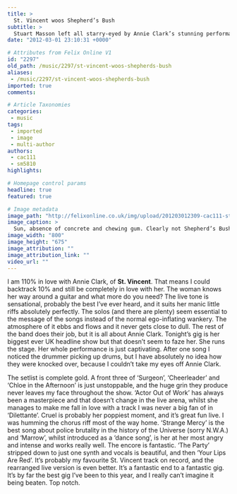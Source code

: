 ```yaml
---
title: >
  St. Vincent woos Shepherd’s Bush
subtitle: >
  Stuart Masson left all starry-eyed by Annie Clark’s stunning performance
date: "2012-03-01 23:10:31 +0000"

# Attributes from Felix Online V1
id: "2297"
old_path: /music/2297/st-vincent-woos-shepherds-bush
aliases:
 - /music/2297/st-vincent-woos-shepherds-bush
imported: true
comments:

# Article Taxonomies
categories:
 - music
tags:
 - imported
 - image
 - multi-author
authors:
 - cac111
 - sm5810
highlights:

# Homepage control params
headline: true
featured: true

# Image metadata
image_path: "http://felixonline.co.uk/img/upload/201203012309-cac111-st.-vincent_web.jpg"
image_caption: >
  Sun, absence of concrete and chewing gum. Clearly not Shepherd’s Bush
image_width: "800"
image_height: "675"
image_attribution: ""
image_attribution_link: ""
video_url: ""
---
```


I am 110% in love with Annie Clark, of __St. Vincent__. That means I could backtrack 10% and still be completely in love with her. The woman knows her way around a guitar and what more do you need? The live tone is sensational, probably the best I’ve ever heard, and it suits her manic little riffs absolutely perfectly. The solos (and there are plenty) seem essential to the message of the songs instead of the normal ego-inflating wankery. The atmosphere of it ebbs and flows and it never gets close to dull. The rest of the band does their job, but it is all about Annie Clark. Tonight’s gig is her biggest ever UK headline show but that doesn’t seem to faze her. She runs the stage. Her whole performance is just captivating. After one song I noticed the drummer picking up drums, but I have absolutely no idea how they were knocked over, because I couldn’t take my eyes off Annie Clark.

The setlist is complete gold. A front three of ‘Surgeon’, ‘Cheerleader’ and ‘Chloe in the Afternoon’ is just unstoppable, and the huge grin they produce never leaves my face throughout the show. ‘Actor Out of Work’ has always been a masterpiece and that doesn’t change in the live arena, whilst she manages to make me fall in love with a track I was never a big fan of in ‘Dilettante’. Cruel is probably her poppiest moment, and it’s great fun live. I was humming the chorus riff most of the way home. ‘Strange Mercy’ is the best song about police brutality in the history of the Universe (sorry N.W.A.) and ‘Marrow’, whilst introduced as a ‘dance song’, is her at her most angry and intense and works really well. The encore is fantastic. ‘The Party’ stripped down to just one synth and vocals is beautiful, and then ‘Your Lips Are Red’. It’s probably my favourite St. Vincent track on record, and the rearranged live version is even better. It’s a fantastic end to a fantastic gig. It’s by far the best gig I’ve been to this year, and I really can’t imagine it being beaten. Top notch.
